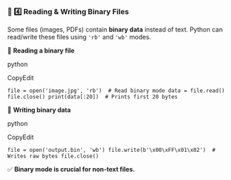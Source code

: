 ### **📌 4️⃣ Reading & Writing Binary Files**

Some files (images, PDFs) contain **binary data** instead of text. Python can read/write these files using `'rb'` and `'wb'` modes.

🔹 **Reading a binary file**

python

CopyEdit

`file = open('image.jpg', 'rb')  # Read binary mode data = file.read() file.close() print(data[:20])  # Prints first 20 bytes`

🔹 **Writing binary data**

python

CopyEdit

`file = open('output.bin', 'wb') file.write(b'\x00\xFF\x01\x02')  # Writes raw bytes file.close()`

✅ **Binary mode is crucial for non-text files.**